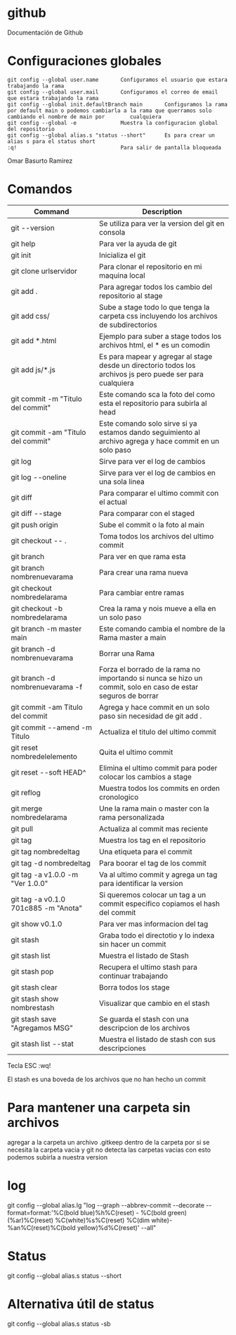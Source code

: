 # github
Documentación de Github

# Configuraciones globales

```
git config --global user.name       Configuramos el usuario que estara trabajando la rama
git config --global user.mail       Configuramos el correo de email que estara trabajando la rama
git config --global init.defaultBranch main       Configuramos la rama por default main o podemos cambiarla a la rama que querramos solo cambiando el nombre de main por        cualquiera
git config --global -e              Muestra la configuracion global del repositorio
git config --global alias.s "status --short"      Es para crear un alias s para el status short 
:q!                                 Para salir de pantalla bloqueada
```


Omar Basurto Ramirez

# Comandos

| Command | Description |
| --- | --- |
| git --version | Se utiliza para ver la version del git en consola |
| git help | Para ver la ayuda de git |
| git init | Inicializa el git  |                            
| git clone urlservidor |             Para clonar el repositorio en mi maquina local | 
|git add .|                           Para agregar todos los cambio del repositorio al stage|
|git add css/|Sube a stage todo lo que tenga la carpeta css incluyendo los archivos de subdirectorios|
|git add *.html|Ejemplo para suber a stage todos los archivos html, el * es un comodin|
|git add js/*.js|Es para mapear y agregar al stage desde un directorio todos los archivos js pero puede ser para cualquiera|
|git commit -m "Titulo del commit"|   Este comando sca la foto del como esta el repositorio para subirla al head|
|git commit -am "Titulo del commit"|Este comando solo sirve si ya estamos dando seguimiento al archivo agrega y hace commit en un solo paso|
|git log|Sirve para ver el log de cambios|
|git log --oneline|Sirve para ver el log de cambios en una sola linea|
|git diff|Para comparar el ultimo commit con el actual|
|git diff --stage|Para comparar con el staged|
|git push origin|                     Sube el commit o la foto al main| 
|git checkout -- . |                  Toma todos los archivos del ultimo commit |
|git branch |                         Para ver en que rama esta|
|git branch nombrenuevarama|          Para crear una rama nueva|
|git checkout nombredelarama|         Para cambiar entre ramas|
|git checkout -b nombredelarama |     Crea la rama y nois mueve a ella en un solo paso|
|git branch -m master main  |         Este comando cambia el nombre de la Rama master a main|
|git branch -d nombrenuevarama|       Borrar una Rama|
|git branch -d nombrenuevarama -f |   Forza el borrado de la rama no importando si nunca se hizo un commit, solo en caso de estar seguros de borrar |
|git commit -am Titulo del commit |   Agrega y hace commit en un solo paso sin necesidad de git add .|
|git commit --amend -m Titulo |       Actualiza el titulo del ultimo commit |
|git reset nombredelelemento | Quita el ultimo commit | 
|git reset --soft HEAD^    |          Elimina el ultimo commit para poder colocar los cambios a stage |
|git reflog    |                      Muestra todos los commits en orden cronologico |
|git merge nombredelarama   |         Une la rama main o master con la rama personalizada |
|git pull   |                         Actualiza al commit mas reciente |
|git tag      |                       Muestra los tag en el repositorio |
|git tag nombredeltag      |          Una etiqueta para el commit  |
|git tag -d nombredeltag   |          Para boorar el tag de los commit |
|git tag -a v1.0.0 -m "Ver 1.0.0"  |  Va al ultimo commit y agrega un tag para identificar la version |
|git tag -a v0.1.0 701c885 -m "Anota"| Si queremos colocar un tag a un commit especifico copiamos el hash del commit |
|git show v0.1.0   |                  Para ver mas informacion del tag |
|git stash       |                    Graba todo el directotio y lo indexa sin hacer un commit |
|git stash list  |                    Muestra el listado de Stash |
|git stash pop   |                    Recupera el ultimo stash para continuar trabajando |
|git stash clear |                    Borra todos los stage |
|git stash show nombrestash  |        Visualizar que cambio en el stash |
|git stash save "Agregamos MSG" |     Se guarda el stash con una descripcion de los archivos |
|git stash list --stat  |             Muestra el listado de stash con sus descripciones |

Tecla ESC :wq!

El stash es una boveda de los archivos que no han hecho un commit 

# Para mantener una carpeta sin archivos 
agregar a la carpeta un archivo .gitkeep dentro de la carpeta por si se necesita la carpeta vacia y git no detecta las carpetas vacias con esto podemos subirla a nuestra version

# log
git config --global alias.lg "log --graph --abbrev-commit --decorate --format=format:'%C(bold blue)%h%C(reset) - %C(bold green)(%ar)%C(reset) %C(white)%s%C(reset) %C(dim white)- %an%C(reset)%C(bold yellow)%d%C(reset)' --all"

# Status
git config --global alias.s status --short

# Alternativa útil de status
git config --global alias.s status -sb